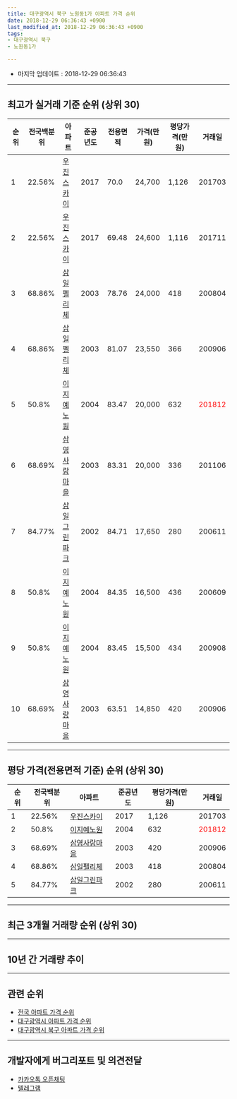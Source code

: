```yaml
---
title: 대구광역시 북구 노원동1가 아파트 가격 순위
date: 2018-12-29 06:36:43 +0900
last_modified_at: 2018-12-29 06:36:43 +0900
tags:
- 대구광역시 북구
- 노원동1가

---
```


* 마지막 업데이트 : 2018-12-29 06:36:43

---

## 최고가 실거래 기준 순위 (상위 30)


|순위|전국백분위|아파트|준공년도|전용면적|가격(만원)|평당가격(만원)|거래일|
|---|---|---|---|---|---|---|---|
|1|22.56%|[우진스카이](https://search.naver.com/search.naver?query=%EB%8C%80%EA%B5%AC%EA%B4%91%EC%97%AD%EC%8B%9C+%EB%B6%81%EA%B5%AC+%EB%85%B8%EC%9B%90%EB%8F%991%EA%B0%80+%EC%9A%B0%EC%A7%84%EC%8A%A4%EC%B9%B4%EC%9D%B4)|2017|70.0|24,700|1,126|201703|
|2|22.56%|[우진스카이](https://search.naver.com/search.naver?query=%EB%8C%80%EA%B5%AC%EA%B4%91%EC%97%AD%EC%8B%9C+%EB%B6%81%EA%B5%AC+%EB%85%B8%EC%9B%90%EB%8F%991%EA%B0%80+%EC%9A%B0%EC%A7%84%EC%8A%A4%EC%B9%B4%EC%9D%B4)|2017|69.48|24,600|1,116|201711|
|3|68.86%|[삼일펠리체](https://search.naver.com/search.naver?query=%EB%8C%80%EA%B5%AC%EA%B4%91%EC%97%AD%EC%8B%9C+%EB%B6%81%EA%B5%AC+%EB%85%B8%EC%9B%90%EB%8F%991%EA%B0%80+%EC%82%BC%EC%9D%BC%ED%8E%A0%EB%A6%AC%EC%B2%B4)|2003|78.76|24,000|418|200804|
|4|68.86%|[삼일펠리체](https://search.naver.com/search.naver?query=%EB%8C%80%EA%B5%AC%EA%B4%91%EC%97%AD%EC%8B%9C+%EB%B6%81%EA%B5%AC+%EB%85%B8%EC%9B%90%EB%8F%991%EA%B0%80+%EC%82%BC%EC%9D%BC%ED%8E%A0%EB%A6%AC%EC%B2%B4)|2003|81.07|23,550|366|200906|
|5|50.8%|[이지예노원](https://search.naver.com/search.naver?query=%EB%8C%80%EA%B5%AC%EA%B4%91%EC%97%AD%EC%8B%9C+%EB%B6%81%EA%B5%AC+%EB%85%B8%EC%9B%90%EB%8F%991%EA%B0%80+%EC%9D%B4%EC%A7%80%EC%98%88%EB%85%B8%EC%9B%90)|2004|83.47|20,000|632|<span style="color:red">201812</span>|
|6|68.69%|[삼영사랑마을](https://search.naver.com/search.naver?query=%EB%8C%80%EA%B5%AC%EA%B4%91%EC%97%AD%EC%8B%9C+%EB%B6%81%EA%B5%AC+%EB%85%B8%EC%9B%90%EB%8F%991%EA%B0%80+%EC%82%BC%EC%98%81%EC%82%AC%EB%9E%91%EB%A7%88%EC%9D%84)|2003|83.31|20,000|336|201106|
|7|84.77%|[삼일그린파크](https://search.naver.com/search.naver?query=%EB%8C%80%EA%B5%AC%EA%B4%91%EC%97%AD%EC%8B%9C+%EB%B6%81%EA%B5%AC+%EB%85%B8%EC%9B%90%EB%8F%991%EA%B0%80+%EC%82%BC%EC%9D%BC%EA%B7%B8%EB%A6%B0%ED%8C%8C%ED%81%AC)|2002|84.71|17,650|280|200611|
|8|50.8%|[이지예노원](https://search.naver.com/search.naver?query=%EB%8C%80%EA%B5%AC%EA%B4%91%EC%97%AD%EC%8B%9C+%EB%B6%81%EA%B5%AC+%EB%85%B8%EC%9B%90%EB%8F%991%EA%B0%80+%EC%9D%B4%EC%A7%80%EC%98%88%EB%85%B8%EC%9B%90)|2004|84.35|16,500|436|200609|
|9|50.8%|[이지예노원](https://search.naver.com/search.naver?query=%EB%8C%80%EA%B5%AC%EA%B4%91%EC%97%AD%EC%8B%9C+%EB%B6%81%EA%B5%AC+%EB%85%B8%EC%9B%90%EB%8F%991%EA%B0%80+%EC%9D%B4%EC%A7%80%EC%98%88%EB%85%B8%EC%9B%90)|2004|83.45|15,500|434|200908|
|10|68.69%|[삼영사랑마을](https://search.naver.com/search.naver?query=%EB%8C%80%EA%B5%AC%EA%B4%91%EC%97%AD%EC%8B%9C+%EB%B6%81%EA%B5%AC+%EB%85%B8%EC%9B%90%EB%8F%991%EA%B0%80+%EC%82%BC%EC%98%81%EC%82%AC%EB%9E%91%EB%A7%88%EC%9D%84)|2003|63.51|14,850|420|200906|


---

## 평당 가격(전용면적 기준) 순위 (상위 30)


|순위|전국백분위|아파트|준공년도|평당가격(만원)|거래일|
|---|---|---|---|---|---|
|1|22.56%|[우진스카이](https://search.naver.com/search.naver?query=%EB%8C%80%EA%B5%AC%EA%B4%91%EC%97%AD%EC%8B%9C+%EB%B6%81%EA%B5%AC+%EB%85%B8%EC%9B%90%EB%8F%991%EA%B0%80+%EC%9A%B0%EC%A7%84%EC%8A%A4%EC%B9%B4%EC%9D%B4)|2017|1,126|201703|
|2|50.8%|[이지예노원](https://search.naver.com/search.naver?query=%EB%8C%80%EA%B5%AC%EA%B4%91%EC%97%AD%EC%8B%9C+%EB%B6%81%EA%B5%AC+%EB%85%B8%EC%9B%90%EB%8F%991%EA%B0%80+%EC%9D%B4%EC%A7%80%EC%98%88%EB%85%B8%EC%9B%90)|2004|632|<span style="color:red">201812</span>|
|3|68.69%|[삼영사랑마을](https://search.naver.com/search.naver?query=%EB%8C%80%EA%B5%AC%EA%B4%91%EC%97%AD%EC%8B%9C+%EB%B6%81%EA%B5%AC+%EB%85%B8%EC%9B%90%EB%8F%991%EA%B0%80+%EC%82%BC%EC%98%81%EC%82%AC%EB%9E%91%EB%A7%88%EC%9D%84)|2003|420|200906|
|4|68.86%|[삼일펠리체](https://search.naver.com/search.naver?query=%EB%8C%80%EA%B5%AC%EA%B4%91%EC%97%AD%EC%8B%9C+%EB%B6%81%EA%B5%AC+%EB%85%B8%EC%9B%90%EB%8F%991%EA%B0%80+%EC%82%BC%EC%9D%BC%ED%8E%A0%EB%A6%AC%EC%B2%B4)|2003|418|200804|
|5|84.77%|[삼일그린파크](https://search.naver.com/search.naver?query=%EB%8C%80%EA%B5%AC%EA%B4%91%EC%97%AD%EC%8B%9C+%EB%B6%81%EA%B5%AC+%EB%85%B8%EC%9B%90%EB%8F%991%EA%B0%80+%EC%82%BC%EC%9D%BC%EA%B7%B8%EB%A6%B0%ED%8C%8C%ED%81%AC)|2002|280|200611|


---

## 최근 3개월 거래량 순위 (상위 30)


<div style="width:100%;">
    <canvas id="deal_count_ranking" height="250"></canvas>
</div>


<script>
new Chart(document.getElementById("deal_count_ranking"), {
    type: 'horizontalBar',
    data: {
        labels: ['이지예노원', '삼일그린파크', '우진스카이'],
        datasets: [{
            label: '실거래 수',
            data: [1, 1, 1],
            borderColor: "rgba(255, 0, 128, 1)",
            backgroundColor: "rgba(255, 0, 128, 0.5)",
            fill: false,
        }]
    },
    options: {
        responsive: true,
        title: {
            display: true,
            text: '최근 3개월 거래량 순위'
        },
        tooltips: {
            mode: 'index',
            intersect: false,
            callbacks: {
                title: function(tooltipItems, data) {
                    return "실거래 수:";
                },
                label: function(tooltipItem, data) {
                    return data.labels[tooltipItem.index] + ": " + tooltipItem.xLabel;
                }
            }
        },
        hover: {
            mode: 'nearest',
            intersect: true
        },
        scales: {
            xAxes: [{
                display: true,
                scaleLabel: {
                    display: true,
                    labelString: '실거래 수'
                },
                ticks: {
                    suggestedMin: 0,
                }
            }],
            yAxes: [{
                display: true,
                ticks: {
                    autoSkip: false,
                    callback: function(value, index, values) {
                        if (value.length > 15)
                            return value.substr(0, 13) + "...";
                        else
                            return value;
                    }
                },
                scaleLabel: {
                    display: false,
                }
            }]
        }
    }
});

</script>


---

## 10년 간 거래량 추이


<div style="width:100%;">
    <canvas id="deal_progress" height="250"></canvas>
</div>

<script>
new Chart(document.getElementById("deal_progress"), {
    type: 'line',
    data: {
        labels: ['200812','200901','200902','200903','200904','200905','200906','200907','200908','200909','200910','200911','200912','201001','201002','201003','201004','201005','201006','201007','201008','201009','201010','201011','201012','201101','201102','201103','201104','201105','201106','201107','201108','201109','201110','201111','201112','201201','201202','201203','201204','201205','201206','201207','201208','201209','201210','201211','201212','201301','201302','201303','201304','201305','201306','201307','201308','201309','201310','201311','201312','201401','201402','201403','201404','201405','201406','201407','201408','201409','201410','201411','201412','201501','201502','201503','201504','201505','201506','201507','201508','201509','201510','201511','201512','201601','201602','201603','201604','201605','201606','201607','201608','201609','201610','201611','201612','201701','201702','201703','201704','201705','201706','201707','201708','201709','201710','201711','201712','201801','201802','201803','201804','201805','201806','201807','201808','201809','201810','201811','201812'],
        datasets: [{
            label: '실거래 수',
            pointRadius: 1,
            data: [1, 0, 1, 0, 1, 2, 3, 3, 2, 1, 2, 1, 1, 1, 2, 2, 2, 1, 3, 0, 1, 1, 1, 3, 2, 0, 0, 2, 2, 0, 2, 0, 3, 0, 1, 1, 1, 1, 1, 1, 0, 1, 2, 0, 0, 1, 0, 1, 3, 0, 1, 2, 0, 1, 2, 1, 0, 2, 3, 1, 0, 0, 0, 0, 1, 0, 0, 0, 0, 1, 2, 0, 1, 1, 0, 0, 0, 0, 4, 1, 0, 1, 0, 1, 0, 1, 0, 0, 0, 0, 1, 1, 0, 0, 0, 0, 0, 0, 3, 1, 0, 1, 1, 3, 0, 0, 0, 2, 0, 1, 0, 0, 1, 4, 1, 2, 0, 0, 0, 1, 2],
            borderColor: "rgba(255, 201, 14, 1)",
            backgroundColor: "rgba(255, 201, 14, 0.5)",
            fill: true,
        }]
    },
    options: {
        responsive: true,
        title: {
            display: true,
            text: '10년간 거래량 추이'
        },
        tooltips: {
            mode: 'index',
            intersect: false,
        },
        hover: {
            mode: 'nearest',
            intersect: true
        },
        scales: {
            xAxes: [{
                display: true,
                scaleLabel: {
                    display: true,
                    labelString: '년/월'
                }
            }],
            yAxes: [{
                display: true,
                ticks: {
                    suggestedMin: 0,
                },
                scaleLabel: {
                    display: true,
                    labelString: '실거래 수'
                }
            }]
        }
    }
});

</script>


---

## 관련 순위

- [전국 아파트 가격 순위](https://inasie.github.io/apt-ranking/전국)
- [대구광역시 아파트 가격 순위](https://inasie.github.io/apt-ranking/대구광역시)
- [대구광역시 북구 아파트 가격 순위](https://inasie.github.io/apt-ranking/대구광역시-북구)


---

## 개발자에게 버그리포트 및 의견전달

- [카카오톡 오픈채팅](https://open.kakao.com/o/gLJUAP4)
- [텔레그램](https://t.me/inasie)

